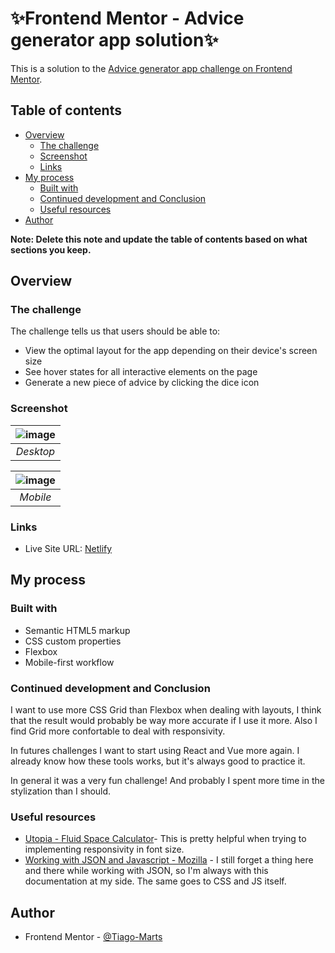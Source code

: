 # ✨Frontend Mentor - Advice generator app solution✨

This is a solution to the [Advice generator app challenge on Frontend Mentor](https://www.frontendmentor.io/challenges/advice-generator-app-QdUG-13db).

## Table of contents

- [Overview](#overview)
  - [The challenge](#the-challenge)
  - [Screenshot](#screenshot)
  - [Links](#links)
- [My process](#my-process)
  - [Built with](#built-with)
  - [Continued development and Conclusion](#continued-development)
  - [Useful resources](#useful-resources)
- [Author](#author)

**Note: Delete this note and update the table of contents based on what sections you keep.**

## Overview

### The challenge

The challenge tells us that users should be able to:

- View the optimal layout for the app depending on their device's screen size
- See hover states for all interactive elements on the page
- Generate a new piece of advice by clicking the dice icon

### Screenshot

|![image](https://user-images.githubusercontent.com/119858979/209581210-5b57ed7e-1a39-48a1-a3c7-7b019e0d8bc2.png)|
|:--:| 
| *Desktop* |


|![image](https://user-images.githubusercontent.com/119858979/209581259-3f444bd8-250c-4573-a264-300418036ade.png)|
|:--:| 
| *Mobile* |

### Links
- Live Site URL: [Netlify](https://advice-frontendmentor.netlify.app)

## My process

### Built with
- Semantic HTML5 markup
- CSS custom properties
- Flexbox
- Mobile-first workflow

### Continued development and Conclusion

I want to use more CSS Grid than Flexbox when dealing with layouts, I think that the result would probably be way more accurate if I use it more. Also I find Grid more confortable to deal with responsivity. 

In futures challenges I want to start using React and Vue more again. I already know how these tools works, but it's always good to practice it.

In general it was a very fun challenge! And probably I spent more time in the stylization than I should.

### Useful resources

- [Utopia - Fluid Space Calculator](https://utopia.fyi/type/calculator/)- This is pretty helpful when trying to implementing responsivity in font size.
- [Working with JSON and Javascript - Mozilla](https://developer.mozilla.org/en-US/docs/Learn/JavaScript/Objects/JSON) - I still forget a thing here and there while working with JSON, so I'm always with this documentation at my side. The same goes to CSS and JS itself.


## Author

- Frontend Mentor - [@Tiago-Marts](https://www.frontendmentor.io/profile/Tiago-Marts)
